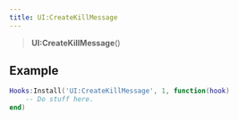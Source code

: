 ```yaml
---
title: UI:CreateKillMessage
---
```


> **UI:CreateKillMessage**()

## Example

```lua
Hooks:Install('UI:CreateKillMessage', 1, function(hook)
    -- Do stuff here.
end)
```
